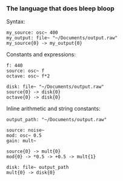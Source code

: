 
### The language that does bleep bloop

Syntax:
```
my_source: osc~ 400
my_output: file~ "~/Documents/output.raw"
my_source{0} -> my_output{0}
```

Constants and expressions:
```
f: 440
source: osc~ f
octave: osc~ f*2

disk: file~ "~/Documents/output.raw"
source{0} -> disk{0}
octave{0} -> disk{0}
```

Inline arithmetic and string constants:
```
output_path: "~/Documents/output.raw"

source: noise~
mod: osc~ 0.5
gain: mult~

source{0} -> mult{0}
mod{0} -> *0.5 -> +0.5 -> mult{1}

disk: file~ output_path
mult{0} -> disk{0}
```